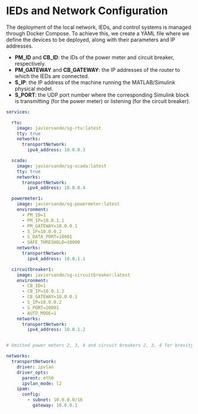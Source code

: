# IEDs and Network Configuration

The deployment of the local network, IEDs, and control systems is managed through Docker Compose. To achieve this, we create a YAML file where we define the devices to be deployed, along with their parameters and IP addresses.

- **PM_ID** and **CB_ID**: the IDs of the power meter and circuit breaker, respectively.
- **PM_GATEWAY** and **CB_GATEWAY**: the IP addresses of the router to which the IEDs are connected.
- **S_IP**: the IP address of the machine running the MATLAB/Simulink physical model.
- **S_PORT**: the UDP port number where the corresponding Simulink block is transmitting (for the power meter) or listening (for the circuit breaker).

```yaml
services:

  rtu:
    image: javiersande/sg-rtu:latest
    tty: true
    networks:
      transportNetwork:
        ipv4_address: 10.0.0.3

  scada:
    image: javiersande/sg-scada:latest
    tty: true
    networks:
      transportNetwork:
        ipv4_address: 10.0.0.4

  powermeter1:
    image: javiersande/sg-powermeter:latest
    environment:
      - PM_ID=1
      - PM_IP=10.0.1.1
      - PM_GATEWAY=10.0.0.1
      - S_IP=10.0.0.2
      - S_DATA_PORT=10001
      - SAFE_THRESHOLD=10000
    networks:
      transportNetwork:
        ipv4_address: 10.0.1.1

  circuitbreaker1:
    image: javiersande/sg-circuitbreaker:latest
    environment:
      - CB_ID=1
      - CB_IP=10.0.1.2
      - CB_GATEWAY=10.0.0.1
      - S_IP=10.0.0.2
      - S_PORT=20001
      - AUTO_MODE=1
    networks:
      transportNetwork:
        ipv4_address: 10.0.1.2


# Omitted power meters 2, 3, 4 and circuit breakers 2, 3, 4 for brevity

networks:
  transportNetwork:
    driver: ipvlan
    driver_opts:
      parent: eth0
      ipvlan_mode: l2
    ipam:
      config:
        - subnet: 10.0.0.0/16
          gateway: 10.0.0.1
```
